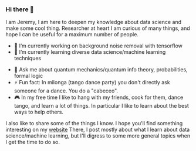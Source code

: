 ### Hi there 👋
I am Jeremy, I am here to deepen my knowledge about data science and make some cool thing.
Researcher at heart I am curious of many things, and hope I can be useful for a maximum number of people.


- 🔭 I’m currently working on background noise removal with tensorflow
- 🌱 I’m currently learning diverse data science/machine learning techniques
<!-- - 👯 I’m looking to collaborate on ...
 - 🤔 I’m looking for help with ... -->
- 💬 Ask me about quantum mechanics/quantum info theory, probabilities, formal logic
- ⚡ Fun fact: In milonga (tango dance party) you don't directly ask someone for a dance. You do a "cabeceo".
- 🎮 In my free time I like to hang with my friends, cook for them, dance tango, and learn a lot of things. In
particular I like to learn about the best ways to help others.

I also like to share some of the things I know. I hope you'll find something interesting on my [website](jrmy-rbr.github.io)
There, I post mostly about what I learn about data science/machine learning, but I'll digress to some more general topics when 
I get the time to do so.
